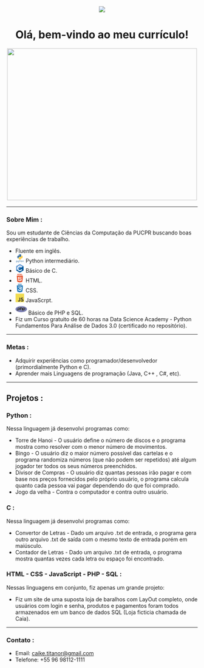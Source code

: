 <div id="header" align="center">
  <img src="https://media.giphy.com/media/GgJCq1wLh4VbiGJBKt/giphy.gif" width="100"/>
  <h1> Olá, bem-vindo ao meu currículo! </h1>
</div>

<div align="center">
  <img src="https://media.giphy.com/media/ZgTR3UQ9XAWDvqy9jv/giphy.gif" width="500" height="400"/>
</div>

---

###  Sobre Mim :

Sou um estudante de Ciências da Computação da PUCPR buscando boas experiências de trabalho.
- Fluente em inglês.
- <img src="https://github.com/devicons/devicon/blob/master/icons/python/python-original-wordmark.svg" width="23" height="23"/> Python intermediário.
- <img src="https://github.com/devicons/devicon/blob/master/icons/c/c-original.svg" width="23" height="23"/> Básico de C.
- <img src="https://github.com/devicons/devicon/blob/master/icons/html5/html5-plain-wordmark.svg" width="23" height="23"/> HTML.
- <img src="https://raw.githubusercontent.com/devicons/devicon/master/icons/css3/css3-plain-wordmark.svg" width="23" height="23"/> CSS.
- <img src="https://github.com/devicons/devicon/blob/master/icons/javascript/javascript-original.svg" width="23" height="23"/> JavaScrpt.
- <img src="https://github.com/devicons/devicon/blob/master/icons/php/php-original.svg" width="30" height="30"/> Básico de PHP e SQL.
- Fiz um Curso gratuito de 60 horas na Data Science Academy - Python Fundamentos Para Análise de Dados 3.0 (certificado no repositório).

---

###  Metas :

- Adquirir experiências como programador/desenvolvedor (primordialmente Python e C).
- Aprender mais Linguagens de programação (Java, C++ , C#, etc).

---

##  Projetos :

###  Python :

Nessa linguagem já desenvolvi programas como:
- Torre de Hanoi - O usuário define o número de discos e o programa mostra como resolver com o menor número de movimentos.
- Bingo - O usuário diz o maior número possível das cartelas e o programa randomiza números (que não podem ser repetidos) até algum jogador ter todos os seus números preenchidos.
- Divisor de Compras - O usuário diz quantas pessoas irão pagar e com base nos preços fornecidos pelo próprio usuário, o programa calcula quanto cada pessoa vai pagar dependendo do que foi comprado.
- Jogo da velha - Contra o computador e contra outro usuário.

### C :
Nessa linguagem já desenvolvi programas como:
- Convertor de Letras - Dado um arquivo .txt de entrada, o programa gera outro arquivo .txt de saída com o mesmo texto de entrada porém em maiúsculo.
- Contador de Letras - Dado um arquivo .txt de entrada, o programa mostra quantas vezes cada letra ou espaço foi encontrado.

### HTML - CSS - JavaScript - PHP - SQL :
Nessas linguagens em conjunto, fiz apenas um grande projeto:
- Fiz um site de uma suposta loja de baralhos com LayOut completo, onde usuários com login e senha, produtos e pagamentos foram todos armazenados em um banco de dados SQL (Loja ficticia chamada de Caia).

---

###  Contato :

- Email: caike.titanor@gmail.com
- Telefone: +55 96 98112-1111
